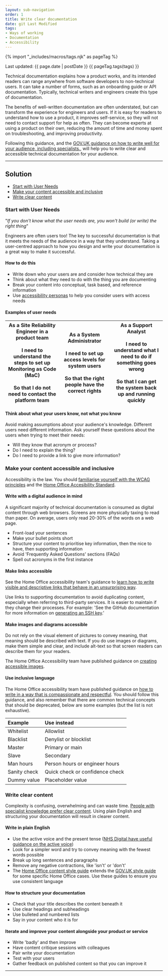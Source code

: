 ```yaml
---
layout: sub-navigation
order: 1
title: Write clear documentation
date: git Last Modified
tags:
- Ways of working
- Documentation
- Accessibility
---
```


{% import "_includes/macros/tags.njk" as pageTag %}

Last updated: {{ page.date | postDate }}
{{ pageTag.tags(tags)  }}

Technical documentation explains how a product works, and its intended readers can range anywhere from software developers to non-technical users. It can take a number of forms, such as an onboarding guide or API documentation. Typically, technical writers and engineers create this type of documentation.

The benefits of well-written documentation are often understated, but can transform the experience for engineers and users. If it is easy for readers to understand how to use a product, it improves self-service, so they will not need to contact support for help as often. They can become experts at using a product on their own, reducing the amount of time and money spent on troubleshooting, and improving productivity.

Following this guidance, and the [GOV.UK guidance on how to write well for your audience, including specialists.](https://www.gov.uk/guidance/content-design/writing-for-gov-uk), will help you to write clear and accessible technical documentation for your audience.

---

## Solution

- [Start with User Needs](#start-with-user-needs)
- [Make your content accessible and inclusive](#make-your-content-accessible-and-inclusive)
- [Write clear content](#write-clear-content)

### Start with User Needs

"_If you don't know what the user needs are, you won't build (or write) the right thing_"

Engineers are often users too! The key to successful documentation is that it meets the needs of the audience in a way that they understand. Taking a user-centred approach to how you design and write your documentation is a great way to make it successful.

#### How to do this

- Write down who your users are and consider how technical they are
- Think about what they need to do with the thing you are documenting
- Break your content into conceptual, task based, and reference information
- Use [accessibility personas](https://alphagov.github.io/accessibility-personas/) to help you consider users with access needs

#### Examples of user needs

|As a Site Reliability Engineer in a product team <br><br> I need to understand the steps to set up Monitoring as Code (MaC) <br><br> So that I do not need to contact the platform team|As a System Administrator <br><br> I need to set up access levels for system users <br><br> So that the right people have the correct rights| As a Support Analyst <br><br> I need to understand what I need to do if something goes wrong <br><br> So that I can get the system back up and running quickly|
|:---:|:---:|:---:|

#### Think about what your users know, not what you know

Avoid making assumptions about your audience's knowledge. Different users need different information. Ask yourself these questions about the users when trying to meet their needs:

- Will they know that acronym or process?
- Do I need to explain the thing?
- Do I need to provide a link to give more information?

### Make your content accessible and inclusive

Accessibility is the law. You should  [familiarise yourself with the WCAG principles](https://www.gov.uk/service-manual/helping-people-to-use-your-service/understanding-wcag) and the [Home Office Accesibility Standard](https://design.homeoffice.gov.uk/accessibility/standard).

#### Write with a digital audience in mind

A significant majority of technical documentation is consumed as digital content through web browsers. Screens are more physically taxing to read than paper. On average, users only read 20-30% of the words on a web page.

- Front-load your sentences
- Make your bullet points short
- Structure your content to prioritise key information, then the nice to have, then supporting information
- Avoid 'Frequently Asked Questions' sections (FAQs)
- Spell out acronyms in the first instance

#### Make links accessible

See the Home Office accessibility team's guidance to [learn how to write visible and descriptive links that behave in an unsurprising way](https://design.homeoffice.gov.uk/accessibility/links).

Use links to supporting documentation to avoid duplicating content, especially when referring to third-party services. It is easier to maintain if they change their processes. For example: 'See the GitHub documentation for more information on [generating an SSH key](https://docs.github.com/en/authentication/connecting-to-github-with-ssh/generating-a-new-ssh-key-and-adding-it-to-the-ssh-agent).'

#### Make images and diagrams accessible

Do not rely on the visual element of pictures to convey meaning, that meaning should be described with text. If you do use images or diagrams, make them simple and clear, and include alt-text so that screen readers can describe them for your readers.

The Home Office Accessibility team have published guidance on [creating accessible images](https://design.homeoffice.gov.uk/accessibility/images).

#### Use inclusive language

The Home Office accessibility team have published guidance on [how to write in a way that is compassionate and respectful](https://design.homeoffice.gov.uk/accessibility/inclusive-language). You should follow this guidance, and also remember that there are common technical concepts that should be deprecated, below are some examples (but the list is not exhaustive).

| Example | Use instead |
|:---|:---|
| Whitelist | Allowlist |
| Blacklist | Denylist or blocklist |
| Master | Primary or main |
| Slave | Secondary |
| Man hours | Person hours or engineer hours |
| Sanity check | Quick check or confidence check |
| Dummy value | Placeholder value |

### Write clear content

Complexity is confusing, overwhelming and can waste time. [People with specialist knowledge prefer clear content](https://gds.blog.gov.uk/2014/02/17/guest-post-clarity-is-king-the-evidence-that-reveals-the-desperate-need-to-re-think-the-way-we-write/). Using plain English and structuring your documentation will result in clearer content.

#### Write in plain English

- Use the active voice and the present tense ([NHS Digital have useful guidance on the active voice](https://digital.nhs.uk/about-nhs-digital/corporate-information-and-documents/our-style-guidelines/content-style-guide/a-to-z-of-writing#active,-passive))
- Look for a simpler word and try to convey meaning with the fewest words possible
- Break up long sentences and paragraphs
- Remove any negative contractions, like 'isn't' or 'don't'
- The [Home Office content style guide](https://design.homeoffice.gov.uk/content-style-guide) extends the [GOV.UK style guide](https://www.gov.uk/guidance/style-guide) for some specific Home Office cases. Use these guides to ensure you use consistent language

#### How to structure your documentation

- Check that your title describes the content beneath it
- Use clear headings and subheadings
- Use bulleted and numbered lists
- Say in your content who it is for

#### Iterate and improve your content alongside your product or service

- Write 'badly' and then improve
- Have content critique sessions with colleagues
- Pair write your documentation
- Test with your users
- Gather feedback on published content so that you can improve it

---
